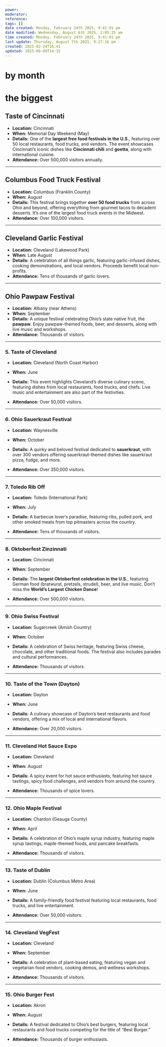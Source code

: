```yaml
---
power: 
moderator: 
reference: 
tags: []
date created: Monday, February 24th 2025, 9:41:01 pm
date modified: Wednesday, August 6th 2025, 2:05:25 am
time created: Monday, February 24th 2025, 9:41:01 pm
last update: Thursday, August 7th 2025, 9:27:16 pm
created: 2025-02-24T16:41
updated: 2025-08-06T14:15
---
```

# by month

# the biggest
## **Taste of Cincinnati**

- **Location:** Cincinnati
- **When:** Memorial Day Weekend (May)
- **Details:** One of the **largest free food festivals in the U.S.**, featuring over 50 local restaurants, food trucks, and vendors. The event showcases Cincinnati’s iconic dishes like **Cincinnati chili** and **goetta**, along with international cuisine.
- **Attendance:** Over 500,000 visitors annually.

---
##  **Columbus Food Truck Festival**
- **Location:** Columbus (Franklin County)
- **When:** August
- **Details:** This festival brings together **over 50 food trucks** from across Ohio and beyond, offering everything from gourmet tacos to decadent desserts. It’s one of the largest food truck events in the Midwest.
- **Attendance:** Over 100,000 visitors.
---
## **Cleveland Garlic Festival**
- **Location:** Cleveland (Lakewood Park)
- **When:** Late August
- **Details:** A celebration of all things garlic, featuring garlic-infused dishes, cooking demonstrations, and local vendors. Proceeds benefit local non-profits.
- **Attendance:** Tens of thousands of garlic lovers.
---

## **Ohio Pawpaw Festival**
- **Location:** Albany (near Athens)
- **When:** September
- **Details:** A unique festival celebrating Ohio’s state native fruit, the **pawpaw**. Enjoy pawpaw-themed foods, beer, and desserts, along with live music and workshops.
- **Attendance:** Thousands of visitors.
---

### 5. **Taste of Cleveland**

- **Location:** Cleveland (North Coast Harbor)
    
- **When:** June
    
- **Details:** This event highlights Cleveland’s diverse culinary scene, featuring dishes from local restaurants, food trucks, and chefs. Live music and entertainment are also part of the festivities.
    
- **Attendance:** Over 50,000 visitors.
    

---

### 6. **Ohio Sauerkraut Festival**

- **Location:** Waynesville
    
- **When:** October
    
- **Details:** A quirky and beloved festival dedicated to **sauerkraut**, with over 300 vendors offering sauerkraut-themed dishes like sauerkraut pizza, fudge, and more.
    
- **Attendance:** Over 350,000 visitors.
    

---

### 7. **Toledo Rib Off**

- **Location:** Toledo (International Park)
    
- **When:** July
    
- **Details:** A barbecue lover’s paradise, featuring ribs, pulled pork, and other smoked meats from top pitmasters across the country.
    
- **Attendance:** Tens of thousands of visitors.
    

---

### 8. **Oktoberfest Zinzinnati**

- **Location:** Cincinnati
    
- **When:** September
    
- **Details:** The **largest Oktoberfest celebration in the U.S.**, featuring German food (bratwurst, pretzels, strudel), beer, and live music. Don’t miss the **World’s Largest Chicken Dance**!
    
- **Attendance:** Over 500,000 visitors.
    

---

### 9. **Ohio Swiss Festival**

- **Location:** Sugarcreek (Amish Country)
    
- **When:** October
    
- **Details:** A celebration of Swiss heritage, featuring Swiss cheese, chocolate, and other traditional foods. The festival also includes parades and cultural performances.
    
- **Attendance:** Thousands of visitors.
    

---

### 10. **Taste of the Town (Dayton)**

- **Location:** Dayton
    
- **When:** June
    
- **Details:** A culinary showcase of Dayton’s best restaurants and food vendors, offering a mix of local and international flavors.
    
- **Attendance:** Over 20,000 visitors.
    

---

### 11. **Cleveland Hot Sauce Expo**

- **Location:** Cleveland
    
- **When:** August
    
- **Details:** A spicy event for hot sauce enthusiasts, featuring hot sauce tastings, spicy food challenges, and vendors from around the country.
    
- **Attendance:** Thousands of spice lovers.
    

---

### 12. **Ohio Maple Festival**

- **Location:** Chardon (Geauga County)
    
- **When:** April
    
- **Details:** A celebration of Ohio’s maple syrup industry, featuring maple syrup tastings, maple-themed foods, and pancake breakfasts.
    
- **Attendance:** Thousands of visitors.
    

---

### 13. **Taste of Dublin**

- **Location:** Dublin (Columbus Metro Area)
    
- **When:** June
    
- **Details:** A family-friendly food festival featuring local restaurants, food trucks, and live entertainment.
    
- **Attendance:** Over 50,000 visitors.
    

---

### 14. **Cleveland VegFest**

- **Location:** Cleveland
    
- **When:** September
    
- **Details:** A celebration of plant-based eating, featuring vegan and vegetarian food vendors, cooking demos, and wellness workshops.
    
- **Attendance:** Thousands of visitors.
    

---

### 15. **Ohio Burger Fest**

- **Location:** Akron
    
- **When:** August
    
- **Details:** A festival dedicated to Ohio’s best burgers, featuring local restaurants and food trucks competing for the title of “Best Burger.”
    
- **Attendance:** Thousands of burger enthusiasts.